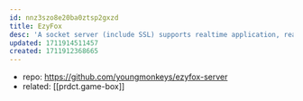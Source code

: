 ```yaml
---
id: nnz3szo8e20ba0ztsp2gxzd
title: EzyFox
desc: 'A socket server (include SSL) supports realtime application, realtime game, MMORPG, messaging, chat and streaming data with TCP, UDP and Websocket '
updated: 1711914511457
created: 1711912368665
---
```


- repo: https://github.com/youngmonkeys/ezyfox-server
- related: [[prdct.game-box]]